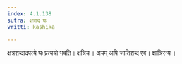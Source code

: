 ```yaml
---
index: 4.1.138
sutra: क्षत्राद् घः
vritti: kashika

---
```

क्षत्रशब्दादपत्ये घः प्रत्ययो भवति। क्षत्रियः। अयम् अपि जातिशब्द एव। क्षात्रिरन्यः।